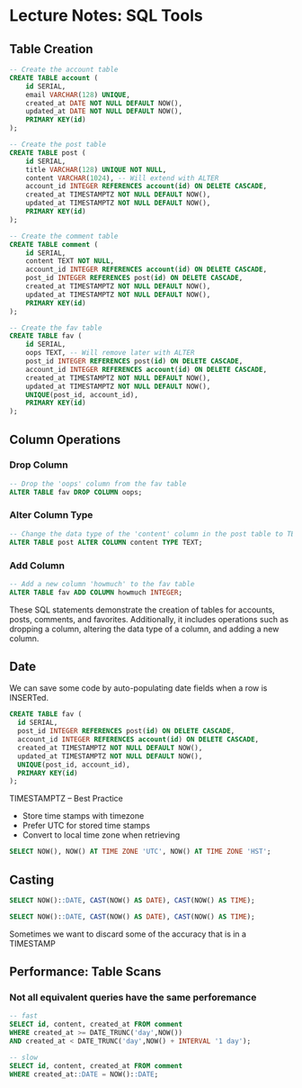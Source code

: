 
# Lecture Notes: SQL Tools

## Table Creation

```sql
-- Create the account table
CREATE TABLE account (
    id SERIAL,
    email VARCHAR(128) UNIQUE,
    created_at DATE NOT NULL DEFAULT NOW(),
    updated_at DATE NOT NULL DEFAULT NOW(),
    PRIMARY KEY(id)
);

-- Create the post table
CREATE TABLE post (
    id SERIAL,
    title VARCHAR(128) UNIQUE NOT NULL,
    content VARCHAR(1024), -- Will extend with ALTER
    account_id INTEGER REFERENCES account(id) ON DELETE CASCADE,
    created_at TIMESTAMPTZ NOT NULL DEFAULT NOW(),
    updated_at TIMESTAMPTZ NOT NULL DEFAULT NOW(),
    PRIMARY KEY(id)
);

-- Create the comment table
CREATE TABLE comment (
    id SERIAL,
    content TEXT NOT NULL,
    account_id INTEGER REFERENCES account(id) ON DELETE CASCADE,
    post_id INTEGER REFERENCES post(id) ON DELETE CASCADE,
    created_at TIMESTAMPTZ NOT NULL DEFAULT NOW(),
    updated_at TIMESTAMPTZ NOT NULL DEFAULT NOW(),
    PRIMARY KEY(id)
);

-- Create the fav table
CREATE TABLE fav (
    id SERIAL,
    oops TEXT, -- Will remove later with ALTER
    post_id INTEGER REFERENCES post(id) ON DELETE CASCADE,
    account_id INTEGER REFERENCES account(id) ON DELETE CASCADE,
    created_at TIMESTAMPTZ NOT NULL DEFAULT NOW(),
    updated_at TIMESTAMPTZ NOT NULL DEFAULT NOW(),
    UNIQUE(post_id, account_id),
    PRIMARY KEY(id)
);
```

## Column Operations

### Drop Column

```sql
-- Drop the 'oops' column from the fav table
ALTER TABLE fav DROP COLUMN oops;
```

### Alter Column Type

```sql
-- Change the data type of the 'content' column in the post table to TEXT
ALTER TABLE post ALTER COLUMN content TYPE TEXT;
```

### Add Column

```sql
-- Add a new column 'howmuch' to the fav table
ALTER TABLE fav ADD COLUMN howmuch INTEGER;
```

These SQL statements demonstrate the creation of tables for accounts, posts, comments, and favorites. Additionally, it includes operations such as dropping a column, altering the data type of a column, and adding a new column.

## Date

We can save some code by auto-populating date fields when a row is INSERTed.

```sql
CREATE TABLE fav (
  id SERIAL,
  post_id INTEGER REFERENCES post(id) ON DELETE CASCADE,
  account_id INTEGER REFERENCES account(id) ON DELETE CASCADE,
  created_at TIMESTAMPTZ NOT NULL DEFAULT NOW(),
  updated_at TIMESTAMPTZ NOT NULL DEFAULT NOW(),
  UNIQUE(post_id, account_id),
  PRIMARY KEY(id)
);
```

TIMESTAMPTZ – Best Practice
- Store time stamps with timezone
- Prefer UTC for stored time stamps
- Convert to local time zone when retrieving

```sql
SELECT NOW(), NOW() AT TIME ZONE 'UTC', NOW() AT TIME ZONE 'HST';
```

## Casting

```sql
SELECT NOW()::DATE, CAST(NOW() AS DATE), CAST(NOW() AS TIME);

SELECT NOW()::DATE, CAST(NOW() AS DATE), CAST(NOW() AS TIME);
```

Sometimes we want to discard some of the accuracy that is in a TIMESTAMP

## Performance: Table Scans

### Not all equivalent queries have the same perforemance

```sql
-- fast
SELECT id, content, created_at FROM comment
WHERE created_at >= DATE_TRUNC('day',NOW())
AND created_at < DATE_TRUNC('day',NOW() + INTERVAL '1 day');

-- slow
SELECT id, content, created_at FROM comment
WHERE created_at::DATE = NOW()::DATE;
```

